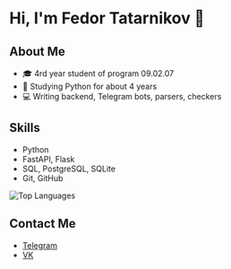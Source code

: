 # Hi, I'm Fedor Tatarnikov 👋

## About Me
- 🎓 4rd year student of program 09.02.07
- 🐍 Studying Python for about 4 years
- 💻 Writing backend, Telegram bots, parsers, checkers

## Skills
- Python
- FastAPI, Flask
- SQL, PostgreSQL, SQLite
- Git, GitHub

![Top Languages](https://github-readme-stats.vercel.app/api/top-langs/?username=gosleeptoday&layout=compact&theme=radical)

## Contact Me
- [Telegram](https://t.me/printmyname)
- [VK](https://vk.com/sorrynobrain)
